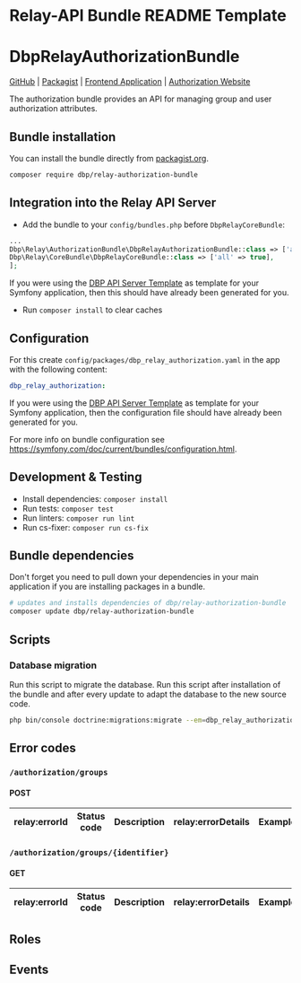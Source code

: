 Relay-API Bundle README Template
================================

# DbpRelayAuthorizationBundle

[GitHub](https://github.com/digital-blueprint/relay-authorization-bundle) |
[Packagist](https://packagist.org/packages/dbp/relay-authorization-bundle) |
[Frontend Application](https:/github.com/{{app-path}}) |
[Authorization Website](https://mywebsite.org/site/software/authorization.html)

The authorization bundle provides an API for managing group and user authorization attributes.

## Bundle installation

You can install the bundle directly from [packagist.org](https://packagist.org/packages/dbp/relay-authorization-bundle).

```bash
composer require dbp/relay-authorization-bundle
```

## Integration into the Relay API Server

* Add the bundle to your `config/bundles.php` before `DbpRelayCoreBundle`:

```php
...
Dbp\Relay\AuthorizationBundle\DbpRelayAuthorizationBundle::class => ['all' => true],
Dbp\Relay\CoreBundle\DbpRelayCoreBundle::class => ['all' => true],
];
```

If you were using the [DBP API Server Template](https://packagist.org/packages/dbp/relay-server-template)
as template for your Symfony application, then this should have already been generated for you.

* Run `composer install` to clear caches

## Configuration

For this create `config/packages/dbp_relay_authorization.yaml` in the app with the following
content:

```yaml
dbp_relay_authorization:
```

If you were using the [DBP API Server Template](https://packagist.org/packages/dbp/relay-server-template)
as template for your Symfony application, then the configuration file should have already been generated for you.

For more info on bundle configuration see <https://symfony.com/doc/current/bundles/configuration.html>.

## Development & Testing

* Install dependencies: `composer install`
* Run tests: `composer test`
* Run linters: `composer run lint`
* Run cs-fixer: `composer run cs-fix`

## Bundle dependencies

Don't forget you need to pull down your dependencies in your main application if you are installing packages in a bundle.

```bash
# updates and installs dependencies of dbp/relay-authorization-bundle
composer update dbp/relay-authorization-bundle
```

## Scripts

### Database migration

Run this script to migrate the database. Run this script after installation of the bundle and
after every update to adapt the database to the new source code.

```bash
php bin/console doctrine:migrations:migrate --em=dbp_relay_authorization_bundle
```

## Error codes

### `/authorization/groups`

#### POST

| relay:errorId                       | Status code | Description                                     | relay:errorDetails | Example                          |
|-------------------------------------|-------------|-------------------------------------------------| ------------------ |----------------------------------|


### `/authorization/groups/{identifier}`

#### GET

| relay:errorId                    | Status code | Description               | relay:errorDetails | Example |
| -------------------------------- | ----------- | ------------------------- | ------------------ | ------- |


## Roles


## Events




